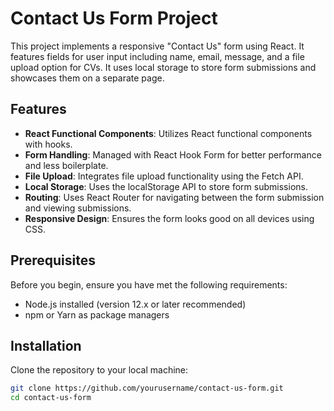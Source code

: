# Contact Us Form Project

This project implements a responsive "Contact Us" form using React. It features fields for user input including name, email, message, and a file upload option for CVs. It uses local storage to store form submissions and showcases them on a separate page.

## Features

- **React Functional Components**: Utilizes React functional components with hooks.
- **Form Handling**: Managed with React Hook Form for better performance and less boilerplate.
- **File Upload**: Integrates file upload functionality using the Fetch API.
- **Local Storage**: Uses the localStorage API to store form submissions.
- **Routing**: Uses React Router for navigating between the form submission and viewing submissions.
- **Responsive Design**: Ensures the form looks good on all devices using CSS.


## Prerequisites

Before you begin, ensure you have met the following requirements:
- Node.js installed (version 12.x or later recommended)
- npm or Yarn as package managers

## Installation

Clone the repository to your local machine:

```bash
git clone https://github.com/yourusername/contact-us-form.git
cd contact-us-form
